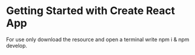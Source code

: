 # Getting Started with Create React App

For use only download the resource and open a terminal write npm i & npm develop.
